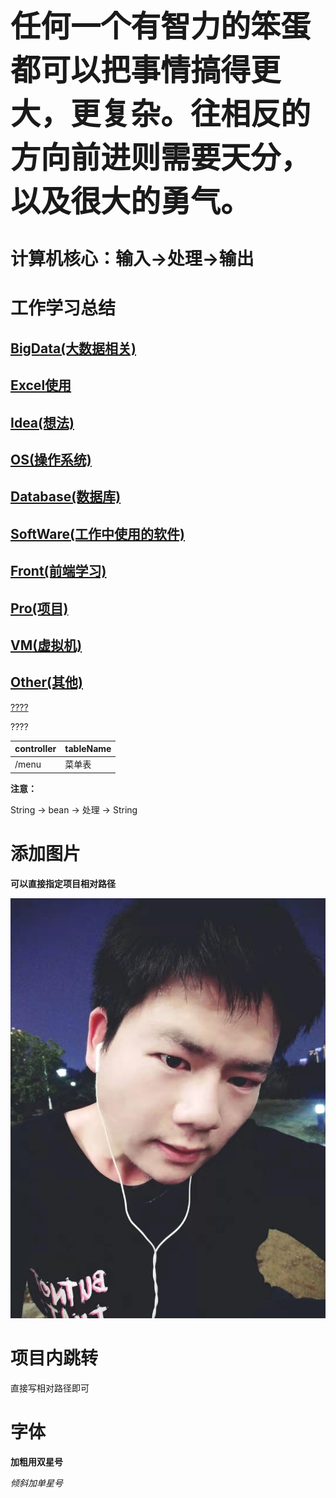 <!--
 * @Author: wjn
 * @Date: 2020-01-31 10:00:10
 * @LastEditors: wjn
 * @LastEditTime: 2020-03-01 11:24:13
 -->

<font size=8>**任何一个有智力的笨蛋都可以把事情搞得更大，更复杂。往相反的方向前进则需要天分，以及很大的勇气。**</font>


# 计算机核心：输入->处理->输出

# 工作学习总结

## [BigData(大数据相关)](BigData/README.md)
## [Excel使用](EXECL/README.md)
## [Idea(想法)](Idea/README.md)
## [OS(操作系统)](OS/README.md)
## [Database(数据库)](Database/README.md)
## [SoftWare(工作中使用的软件)](SoftWare/README.md)
## [Front(前端学习)](Front/README.md)
## [Pro(项目)](Pro/README.md)
## [VM(虚拟机)](VM/README.md)
## [Other(其他)](Other/README.md)

[????](#1)

<span id="1"> ????</span>

controller| tableName
-|-
/menu| 菜单表

__注意：__ 


String -> bean -> 处理 -> String 


# 添加图片

**可以直接指定项目相对路径**

![我的图片](/Images/Me.jpg)



# 项目内跳转

直接写相对路径即可

# 字体

**加粗用双星号**

*倾斜加单星号*




